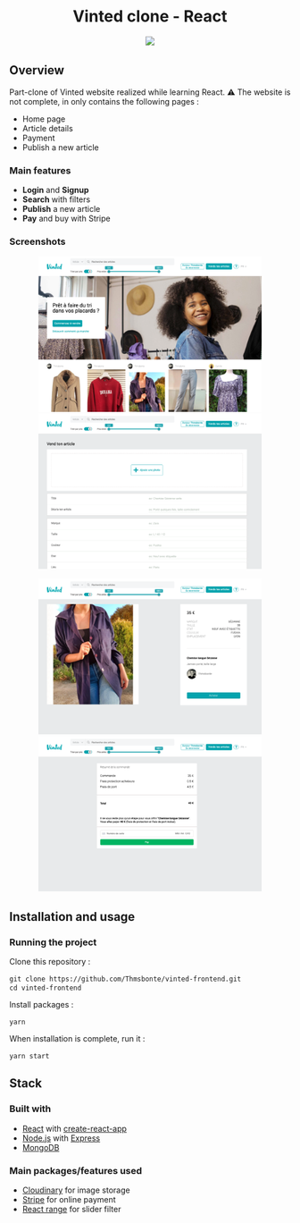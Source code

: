 <h1 align="center">
	Vinted clone - React
</h1>

<p align="center">
	<img src="https://github.com/Thmsbonte/vinted-frontend/blob/main/preview/vinted-gif-preview.gif">
</p>

## Overview

Part-clone of Vinted website realized while learning React.
⚠️ The website is not complete, in only contains the following pages :
- Home page
- Article details
- Payment
- Publish a new article

### Main features
- **Login** and **Signup**
- **Search** with filters
- **Publish** a new article
- **Pay** and buy with Stripe

### Screenshots

<p align="center">
	<img margin="20" width="400" alt="home-page" src="https://github.com/Thmsbonte/vinted-frontend/blob/main/preview/home-page.png">       <img width="400" alt="publish-page" src="https://github.com/Thmsbonte/vinted-frontend/blob/main/preview/publish.png">
	</p>
	
	
  <p align="center">
  <img width="400" alt="article-page" src="https://github.com/Thmsbonte/vinted-frontend/blob/main/preview/article.png">     <img width="400" alt="payment-page" src="https://github.com/Thmsbonte/vinted-frontend/blob/main/preview/payment.png">
</p>

## Installation and usage

### Running the project

Clone this repository :

```
git clone https://github.com/Thmsbonte/vinted-frontend.git
cd vinted-frontend
```

Install packages :

```
yarn
```

When installation is complete, run it :

```
yarn start
```


## Stack

### Built with

- [React](https://fr.reactjs.org/) with [create-react-app](https://github.com/facebook/create-react-app)
- [Node.js](https://nodejs.org/en/) with [Express](https://expressjs.com/fr/)
- [MongoDB](https://www.mongodb.com/)

### Main packages/features used

- [Cloudinary](https://cloudinary.com/) for image storage
- [Stripe](https://stripe.com) for online payment
- [React range](https://www.npmjs.com/package/react-range) for slider filter

